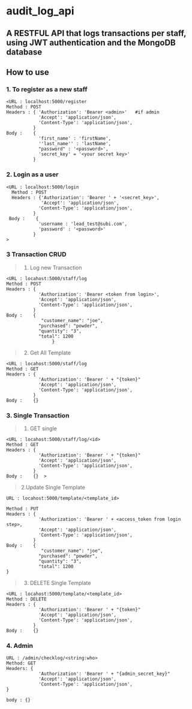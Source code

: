 # audit_log_api

## A RESTFUL API that logs transactions per staff, using JWT authentication and the MongoDB database

## How to use 

### 1. To register as a new staff 
    
    <URL : localhost:5000/register
    Method : POST
    Headers : { 'Authorization': 'Bearer <admin>'   #if admin
                'Accept': 'application/json',
                'Content-Type': 'application/json',          
              }
    Body :    {
                'first_name' : 'firstName',
                ''last_name'' : 'lastName',
                "password" : '<password>',
                'secret_key' = '<your secret key>'
              }


### 2. Login as a user

    <URL : localhost:5000/login
      Method : POST
      Headers : {'Authorization': 'Bearer ' + '<secret_key>',
                 'Accept': 'application/json',
                'Content-Type': 'application/json',          
              }
     Body :    {
                'username : 'lead_test@subi.com',
                'password' : '<password>'
              }  
    > 


### 3 Transaction CRUD
    
> 1. Log new Transaction

    <URL : locahost:5000/staff/log
    Method : POST
    Headers : {
                'Authorization': 'Bearer <token from login>',
                'Accept': 'application/json',
                'Content-Type': 'application/json',          
              }
    Body :    {
                 "customer_name": "joe",
                "purchased": "powder",
                "quantity": "3",
                "total": 1200
                     }  
>
    
> 2. Get All Template

    <URL : locahost:5000/staff/log
    Method : GET
    Headers : {
                'Authorization': 'Bearer ' + "{token}"
                'Accept': 'application/json',
                'Content-Type': 'application/json',          
              }
    Body :    {}      


### 3. Single Transaction
> 1. GET single

    <URL : locahost:5000/staff/log/<id>
    Method : GET
    Headers : {
                'Authorization': 'Bearer ' + "{token}"
                'Accept': 'application/json',
                'Content-Type': 'application/json',          
              }
    Body :    {}  >

>2.Update Single Template

    URL : locahost:5000/template/<template_id>
    
    Method : PUT
    Headers : {
                'Authorization': 'Bearer ' + <access_token from login step>,
                'Accept': 'application/json',
                'Content-Type': 'application/json',          
              }
    Body :    {
                 "customer_name": "joe",
                "purchased": "powder",
                "quantity": "3",
                "total": 1200
    }   

 > 3. DELETE Single Template
    
    <URL : locahost:5000/template/<template_id>
    Method : DELETE
    Headers : {
                'Authorization': 'Bearer ' + "{token}"
                'Accept': 'application/json',
                'Content-Type': 'application/json',          
              }
    Body :    {}                  


### 4. Admin 
    
    URL : /admin/checklog/<string:who>
    Method: GET
    Headers: {
                'Authorization': 'Bearer ' + "{admin_secret_key}"
                'Accept': 'application/json',
                'Content-Type': 'application/json',    
    }

    body : {}